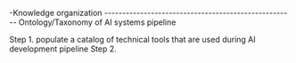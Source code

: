 
-Knowledge organization
----------------------------------------------------- Ontology/Taxonomy of AI systems pipeline


Step 1. populate a catalog of technical tools that are used during AI development pipeline
Step 2. 
